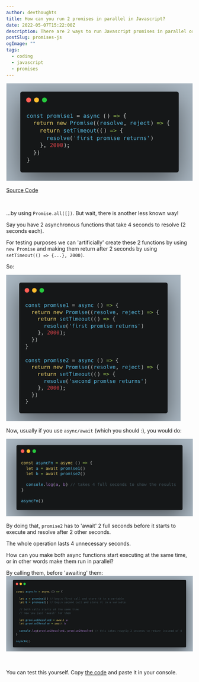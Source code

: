 ```yaml
---
author: devthoughts
title: How can you run 2 promises in parallel in Javascript?
date: 2022-05-07T15:22:00Z
description: There are 2 ways to run Javascript promises in parallel or concurrently; by using Promise.all or by calling the promises before awaiting them
postSlug: promises-js
ogImage: ""
tags:
  - coding
  - javascript
  - promises
---
```


![Promises image](/public/assets/images/promises.png)

[Source Code](https://github.com/Nderim1/javascript/blob/main/promises.js)

<br>

...by using `Promise.all([])`.
But wait, there is another less known way!

Say you have 2 asynchronous functions that take 4 seconds to resolve (2 seconds each).

For testing purposes we can 'artificially' create these 2 functions by using `new Promise`
and making them return after 2 seconds by using `setTimeout(() => {...}, 2000)`.

So:

![Creating two promises that takes 2 seconds each to resolve](/public//assets/images/promises2.png)

Now, usually if you use `async/await` (which you should :), you would do:

![How you usually resolve promises with async/await](../../../public/assets/images/promises3.png)

By doing that, `promise2` has to 'await' 2 full seconds before it starts to execute and resolve after 2 other seconds.

The whole operation lasts 4 unnecessary seconds.

How can you make both async functions start executing at the same time, or in other words make them run in parallel?

By calling them, before 'awaiting' them:
![Calling promises before awaiting them, makes them run in parallel](/public/assets/images/promises4.png)

<br>

You can test this yourself.
Copy [the code](https://github.com/Nderim1/javascript/blob/main/promises.js) and paste it in your console.
